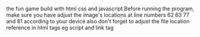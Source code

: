 the fun game build with html css and javascript 
Before running the program, make sure you have adjust the image's locations at line numbers 62 63 77 and 81 according to your device 
also don't forget to adjust the file location reference in html tags eg script and link tag
